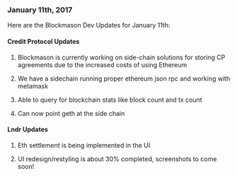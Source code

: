 ### January 11th, 2017

Here are the Blockmason Dev Updates for January 11th:

#### Credit Protocol Updates
1. Blockmason is currently working on side-chain solutions for storing CP agreements due to the increased costs of using Ethereum

2. We have a sidechain running proper ethereum json rpc and working with metamask

3. Able to query for blockchain stats like block count and tx count

4. Can now point geth at the side chain

#### Lndr Updates
1. Eth settlement is being implemented in the UI

2. UI redesign/restyling is about 30% completed, screenshots to come soon!
